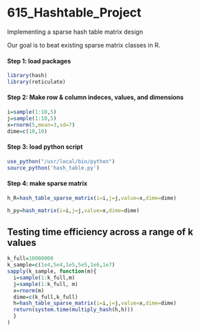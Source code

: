 # 615_Hashtable_Project
Implementing a sparse hash table matrix design

Our goal is to beat existing sparse matrix classes in R.
#### Step 1: load packages
```R
library(hash)
library(reticulate)
```

#### Step 2: Make row & column indeces, values, and dimensions
```R
i=sample(1:10,5)
j=sample(1:10,5)
x=rnorm(5,mean=3,sd=7)
dime=c(10,10)
```

#### Step 3: load python script
```R
use_python("/usr/local/bin/python")
source_python('hash_table.py')
```


#### Step 4: make sparse matrix
```R
h_R=hash_table_sparse_matrix(i=i,j=j,value=x,dime=dime)

h_py=hash_matrix(i=i,j=j,value=x,dime=dime)
```

## Testing time efficiency across a range of k values
```R
k_full=10000000
k_sample=c(1e4,5e4,1e5,5e5,1e6,1e7)
sapply(k_sample, function(m){
  i=sample(1:k_full,m)
  j=sample(1:k_full, m)
  x=rnorm(m)
  dime=c(k_full,k_full)
  h=hash_table_sparse_matrix(i=i,j=j,value=x,dime=dime)
  return(system.time(multiply_hash(h,h)))
  }
)
```
